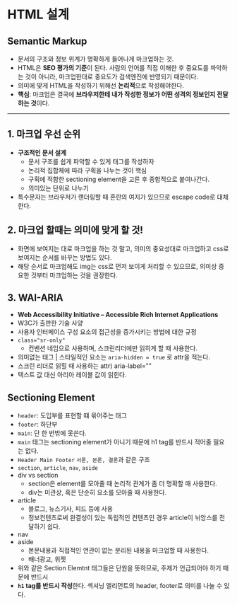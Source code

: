 # HTML 설계

## Semantic Markup
- 문서의 구조와 정보 위계가 명확하게 들어나게 마크업하는 것.
- HTML은 **SEO 평가의 기준**이 된다. 사람의 언어를 직접 이해한 후 중요도를 파악하는 것이 아니라, 마크업한대로 중요도가 검색엔진에 반영되기 때문이다.
-  의미에 맞게 HTML을 작성하기 위해선 **논리적**으로 작성해야한다.
-  **핵심**: 마크업은 결국에 **브라우저한테 내가 작성한 정보가 어떤 성격의 정보인지 전달하는 것**이다.

---

## 1. 마크업 우선 순위

- **구조적인 문서 설계**
  - 문서 구조를 쉽게 파악할 수 있게 태그를 작성하자
  - 논리적 집합체에 따라 구획을 나누는 것이 핵심
  - 구획에 적합한 sectioning element을 고른 후 종합적으로 붙여나간다.
  - 의미있는 단위로 나누기
- 특수문자는 브라우저가 랜더링할 때 혼란의 여지가 있으므로 escape code로 대체한다.

## 2. 마크업 할때는 의미에 맞게 할 것!

- 화면에 보여지는 대로 마크업을 하는 것 말고, 의미의 중요성대로 마크업하고 css로 보여지는 순서를 바꾸는 방법도 있다.
- 해당 순서로 마크업해도 img는 css로 먼저 보이게 처리할 수 있으므로, 의미상 중요한 것부터 마크업하는 것을 권장한다.

## 3. WAI-ARIA

- **Web Accessibility Initiative – Accessible Rich Internet Applications**
- W3C가 출판한 기술 사양
- 사용자 인터페이스 구성 요소의 접근성을 증가시키는 방법에 대한 규정
- `class="sr-only"`
  - 컨벤션 네임으로 사용하며, 스크린리더에만 읽히게 할 때 사용한다.
- 의미없는 태그 | 스타일적인 요소는 `aria-hidden = true` 로 attr을 적는다.
- 스크린 리더로 읽힐 때 사용하는 attr) aria-label=""
- 텍스트 값 대신 아리아 레이블 값이 읽힌다.

## Sectioning Element

- `header`: 도입부를 표현할 떄 묶어주는 태그
- `footer`: 하단부
- `main`: 단 한 번밖에 못쓴다.
- `main` 태그는 sectioning element가 아니기 때문에 h1 tag를 반드시 적어줄 필요는 없다.
- `Header Main Footer` `서론, 본론, 결론`과 같은 구조
- `section`, `article`, `nav`, `aside`
- div vs section
    - section은 element를 모아줄 때 논리적 관계가 좀 더 명확할 때 사용한다.
    - div는 미관상, 혹은 단순히 요소를 모아줄 때 사용한다.
- article
    - 블로그, 뉴스기사, 피드 등에 사용
    - 정보컨텐츠로써 완결성이 있는 독립적인 컨텐츠인 경우 article이 뉘앙스를 전달하기 쉽다.
- nav
- aside
    - 본문내용과 직접적인 연관이 없는 분리된 내용을 마크업할 때 사용한다.
    - 배너광고, 위젯
-  위와 같은 Section Elemtnt 태그들은 단원을 뜻하므로, 주제가 언급되어야 하기 때문에 반드시 
-  **`h1` tag를 반드시 작성**한다.
   섹셔닝 엘리먼트의 header, footer로 의미를 나눌 수 있다.